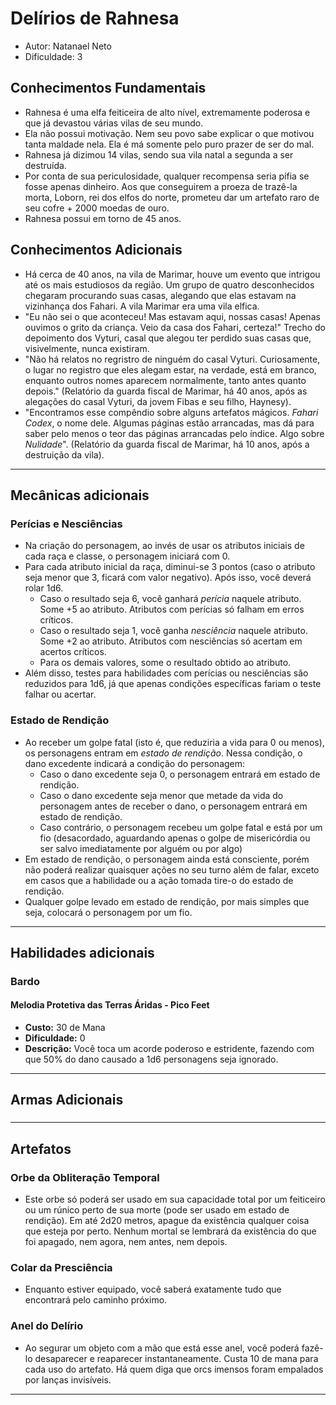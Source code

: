 # Delírios de Rahnesa

- Autor: Natanael Neto
- Dificuldade: 3

## Conhecimentos Fundamentais

- Rahnesa é uma elfa feiticeira de alto nível, extremamente poderosa e que já devastou várias vilas de seu mundo.
- Ela não possui motivação. Nem seu povo sabe explicar o que motivou tanta maldade nela. Ela é má somente pelo puro prazer de ser do mal.
- Rahnesa já dizimou 14 vilas, sendo sua vila natal a segunda a ser destruída.
- Por conta de sua periculosidade, qualquer recompensa seria pífia se fosse apenas dinheiro. Aos que conseguirem a proeza de trazê-la morta, Loborn, rei dos elfos do norte, prometeu dar um artefato raro de seu cofre + 2000 moedas de ouro.
- Rahnesa possui em torno de 45 anos.

## Conhecimentos Adicionais

- Há cerca de 40 anos, na vila de Marimar, houve um evento que intrigou até os mais estudiosos da região. Um grupo de quatro desconhecidos chegaram procurando suas casas, alegando que elas estavam na vizinhança dos Fahari. A vila Marimar era uma vila elfica.
- "Eu não sei o que aconteceu! Mas estavam aqui, nossas casas! Apenas ouvimos o grito da criança. Veio da casa dos Fahari, certeza!" Trecho do depoimento dos Vyturi, casal que alegou ter perdido suas casas que, visivelmente, nunca existiram.
- "Não há relatos no regristro de ninguém do casal Vyturi. Curiosamente, o lugar no registro que eles alegam estar, na verdade, está em branco, enquanto outros nomes aparecem normalmente, tanto antes quanto depois." (Relatório da guarda fiscal de Marimar, há 40 anos, após as alegações do casal Vyturi, da jovem Fibas e seu filho, Haynesy).
- "Encontramos esse compêndio sobre alguns artefatos mágicos. _Fahari Codex_, o nome dele. Algumas páginas estão arrancadas, mas dá para saber pelo menos o teor das páginas arrancadas pelo índice. Algo sobre _Nulidade_". (Relatório da guarda fiscal de Marimar, há 10 anos, após a destruição da vila).

---

## Mecânicas adicionais

### Perícias e Nesciências

- Na criação do personagem, ao invés de usar os atributos iniciais de cada raça e classe, o personagem iniciará com 0.
- Para cada atributo inicial da raça, diminui-se 3 pontos (caso o atributo seja menor que 3, ficará com valor negativo). Após isso, você deverá rolar 1d6.
  - Caso o resultado seja 6, você ganhará _perícia_ naquele atributo. Some +5 ao atributo. Atributos com perícias só falham em erros críticos.
  - Caso o resultado seja 1, você ganha _nesciência_ naquele atributo. Some +2 ao atributo. Atributos com nesciências só acertam em acertos críticos.
  - Para os demais valores, some o resultado obtido ao atributo.
- Além disso, testes para habilidades com perícias ou nesciências são reduzidos para 1d6, já que apenas condições específicas fariam o teste falhar ou acertar.

### Estado de Rendição

- Ao receber um golpe fatal (isto é, que reduziria a vida para 0 ou menos), os personagens entram em _estado de rendição_. Nessa condição, o dano excedente indicará a condição do personagem:
  - Caso o dano excedente seja 0, o personagem entrará em estado de rendição.
  - Caso o dano excedente seja menor que metade da vida do personagem antes de receber o dano, o personagem entrará em estado de rendição.
  - Caso contrário, o personagem recebeu um golpe fatal e está por um fio (desacordado, aguardando apenas o golpe de misericórdia ou ser salvo imediatamente por alguém ou por algo)
- Em estado de rendição, o personagem ainda está consciente, porém não poderá realizar quaisquer ações no seu turno além de falar, exceto em casos que a habilidade ou a ação tomada tire-o do estado de rendição.
- Qualquer golpe levado em estado de rendição, por mais simples que seja, colocará o personagem por um fio.

---

## Habilidades adicionais

### Bardo

#### Melodia Protetiva das Terras Áridas - Pico Feet

- **Custo:** 30 de Mana
- **Dificuldade:** 0
- **Descrição:** Você toca um acorde poderoso e estridente, fazendo com que 50% do dano causado a 1d6 personagens seja ignorado.

---

## Armas Adicionais

###

---

## Artefatos

### Orbe da Obliteração Temporal

- Este orbe só poderá ser usado em sua capacidade total por um feiticeiro ou um rúnico perto de sua morte (pode ser usado em estado de rendição). Em até 2d20 metros, apague da existência qualquer coisa que esteja por perto. Nenhum mortal se lembrará da existência do que foi apagado, nem agora, nem antes, nem depois.

### Colar da Presciência

- Enquanto estiver equipado, você saberá exatamente tudo que encontrará pelo caminho próximo.

### Anel do Delírio

- Ao segurar um objeto com a mão que está esse anel, você poderá fazê-lo desaparecer e reaparecer instantaneamente. Custa 10 de mana para cada uso do artefato. Há quem diga que orcs imensos foram empalados por lanças invisíveis.

---
